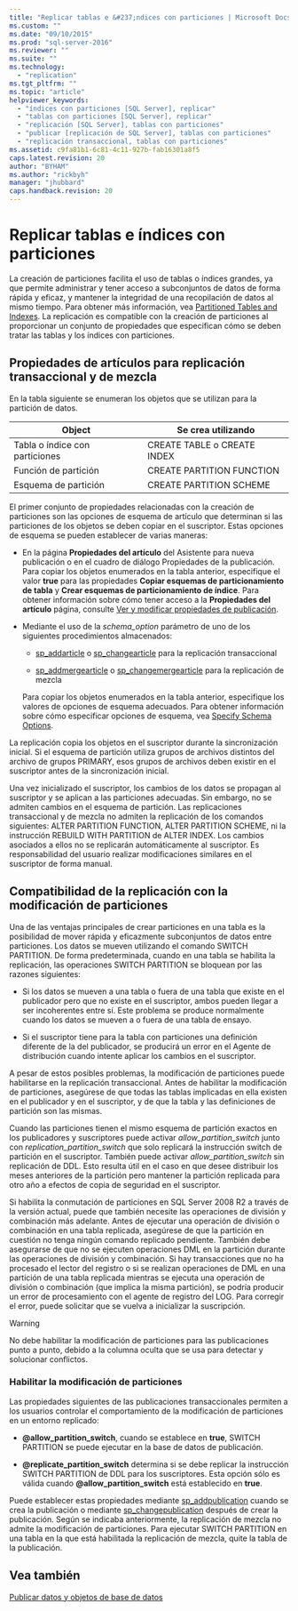 ```yaml
---
title: "Replicar tablas e &#237;ndices con particiones | Microsoft Docs"
ms.custom: ""
ms.date: "09/10/2015"
ms.prod: "sql-server-2016"
ms.reviewer: ""
ms.suite: ""
ms.technology: 
  - "replication"
ms.tgt_pltfrm: ""
ms.topic: "article"
helpviewer_keywords: 
  - "índices con particiones [SQL Server], replicar"
  - "tablas con particiones [SQL Server], replicar"
  - "replicación [SQL Server], tablas con particiones"
  - "publicar [replicación de SQL Server], tablas con particiones"
  - "replicación transaccional, tablas con particiones"
ms.assetid: c9fa81b1-6c81-4c11-927b-fab16301a8f5
caps.latest.revision: 20
author: "BYHAM"
ms.author: "rickbyh"
manager: "jhubbard"
caps.handback.revision: 20
---
```

# Replicar tablas e &#237;ndices con particiones
  La creación de particiones facilita el uso de tablas o índices grandes, ya que permite administrar y tener acceso a subconjuntos de datos de forma rápida y eficaz, y mantener la integridad de una recopilación de datos al mismo tiempo. Para obtener más información, vea [Partitioned Tables and Indexes](../../../relational-databases/partitions/partitioned-tables-and-indexes.md). La replicación es compatible con la creación de particiones al proporcionar un conjunto de propiedades que especifican cómo se deben tratar las tablas y los índices con particiones.  
  
## Propiedades de artículos para replicación transaccional y de mezcla  
 En la tabla siguiente se enumeran los objetos que se utilizan para la partición de datos.  
  
|Object|Se crea utilizando|  
|------------|----------------------|  
|Tabla o índice con particiones|CREATE TABLE o CREATE INDEX|  
|Función de partición|CREATE PARTITION FUNCTION|  
|Esquema de partición|CREATE PARTITION SCHEME|  
  
 El primer conjunto de propiedades relacionadas con la creación de particiones son las opciones de esquema de artículo que determinan si las particiones de los objetos se deben copiar en el suscriptor. Estas opciones de esquema se pueden establecer de varias maneras:  
  
-   En la página **Propiedades del artículo** del Asistente para nueva publicación o en el cuadro de diálogo Propiedades de la publicación. Para copiar los objetos enumerados en la tabla anterior, especifique el valor **true** para las propiedades **Copiar esquemas de particionamiento de tabla** y **Crear esquemas de particionamiento de índice**. Para obtener información sobre cómo tener acceso a la **Propiedades del artículo** página, consulte [Ver y modificar propiedades de publicación](../../../relational-databases/replication/publish/view-and-modify-publication-properties.md).  
  
-   Mediante el uso de la *schema_option* parámetro de uno de los siguientes procedimientos almacenados:  
  
    -   [sp_addarticle](../../../relational-databases/system-stored-procedures/sp-addarticle-transact-sql.md) o [sp_changearticle](../../../relational-databases/system-stored-procedures/sp-changearticle-transact-sql.md) para la replicación transaccional  
  
    -   [sp_addmergearticle](../../../relational-databases/system-stored-procedures/sp-addmergearticle-transact-sql.md) o [sp_changemergearticle](../../../relational-databases/system-stored-procedures/sp-changemergearticle-transact-sql.md) para la replicación de mezcla  
  
     Para copiar los objetos enumerados en la tabla anterior, especifique los valores de opciones de esquema adecuados. Para obtener información sobre cómo especificar opciones de esquema, vea [Specify Schema Options](../../../relational-databases/replication/publish/specify-schema-options.md).  
  
 La replicación copia los objetos en el suscriptor durante la sincronización inicial. Si el esquema de partición utiliza grupos de archivos distintos del archivo de grupos PRIMARY, esos grupos de archivos deben existir en el suscriptor antes de la sincronización inicial.  
  
 Una vez inicializado el suscriptor, los cambios de los datos se propagan al suscriptor y se aplican a las particiones adecuadas. Sin embargo, no se admiten cambios en el esquema de partición. Las replicaciones transaccional y de mezcla no admiten la replicación de los comandos siguientes: ALTER PARTITION FUNCTION, ALTER PARTITION SCHEME, ni la instrucción REBUILD WITH PARTITION de ALTER INDEX. Los cambios asociados a ellos no se replicarán automáticamente al suscriptor. Es responsabilidad del usuario realizar modificaciones similares en el suscriptor de forma manual.  
  
## Compatibilidad de la replicación con la modificación de particiones  
 Una de las ventajas principales de crear particiones en una tabla es la posibilidad de mover rápida y eficazmente subconjuntos de datos entre particiones. Los datos se mueven utilizando el comando SWITCH PARTITION. De forma predeterminada, cuando en una tabla se habilita la replicación, las operaciones SWITCH PARTITION se bloquean por las razones siguientes:  
  
-   Si los datos se mueven a una tabla o fuera de una tabla que existe en el publicador pero que no existe en el suscriptor, ambos pueden llegar a ser incoherentes entre sí. Este problema se produce normalmente cuando los datos se mueven a o fuera de una tabla de ensayo.  
  
-   Si el suscriptor tiene para la tabla con particiones una definición diferente de la del publicador, se producirá un error en el Agente de distribución cuando intente aplicar los cambios en el suscriptor.  
  
 A pesar de estos posibles problemas, la modificación de particiones puede habilitarse en la replicación transaccional. Antes de habilitar la modificación de particiones, asegúrese de que todas las tablas implicadas en ella existen en el publicador y en el suscriptor, y de que la tabla y las definiciones de partición son las mismas.  
  
 Cuando las particiones tienen el mismo esquema de partición exactos en los publicadores y suscriptores puede activar *allow_partition_switch* junto con *replication_partition_switch* que solo replicará la instrucción switch de partición en el suscriptor. También puede activar *allow_partition_switch* sin replicación de DDL. Esto resulta útil en el caso en que desee distribuir los meses anteriores de la partición pero mantener la partición replicada para otro año a efectos de copia de seguridad en el suscriptor.  
  
 Si habilita la conmutación de particiones en SQL Server 2008 R2 a través de la versión actual, puede que también necesite las operaciones de división y combinación más adelante. Antes de ejecutar una operación de división o combinación en una tabla replicada, asegúrese de que la partición en cuestión no tenga ningún comando replicado pendiente. También debe asegurarse de que no se ejecuten operaciones DML en la partición durante las operaciones de división y combinación. Si hay transacciones que no ha procesado el lector del registro o si se realizan operaciones de DML en una partición de una tabla replicada mientras se ejecuta una operación de división o combinación (que implica la misma partición), se podría producir un error de procesamiento con el agente de registro del LOG. Para corregir el error, puede solicitar que se vuelva a inicializar la suscripción.  
  
> [!WARNING]  
>  No debe habilitar la modificación de particiones para las publicaciones punto a punto, debido a la columna oculta que se usa para detectar y solucionar conflictos.  
  
### Habilitar la modificación de particiones  
 Las propiedades siguientes de las publicaciones transaccionales permiten a los usuarios controlar el comportamiento de la modificación de particiones en un entorno replicado:  
  
-   **@allow_partition_switch**, cuando se establece en **true**, SWITCH PARTITION se puede ejecutar en la base de datos de publicación.  
  
-   **@replicate_partition_switch** determina si se debe replicar la instrucción SWITCH PARTITION de DDL para los suscriptores. Esta opción sólo es válida cuando **@allow_partition_switch** está establecido en **true**.  
  
 Puede establecer estas propiedades mediante [sp_addpublication](../../../relational-databases/system-stored-procedures/sp-addpublication-transact-sql.md) cuando se crea la publicación o mediante [sp_changepublication](../../../relational-databases/system-stored-procedures/sp-changepublication-transact-sql.md) después de crear la publicación. Según se indicaba anteriormente, la replicación de mezcla no admite la modificación de particiones. Para ejecutar SWITCH PARTITION en una tabla en la que está habilitada la replicación de mezcla, quite la tabla de la publicación.  
  
## Vea también  
 [Publicar datos y objetos de base de datos](../../../relational-databases/replication/publish/publish-data-and-database-objects.md)  
  
  